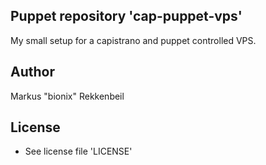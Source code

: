 ## Puppet repository 'cap-puppet-vps'

My small setup for a capistrano and puppet controlled VPS.

## Author
Markus "bionix" Rekkenbeil

## License
* See license file 'LICENSE'

